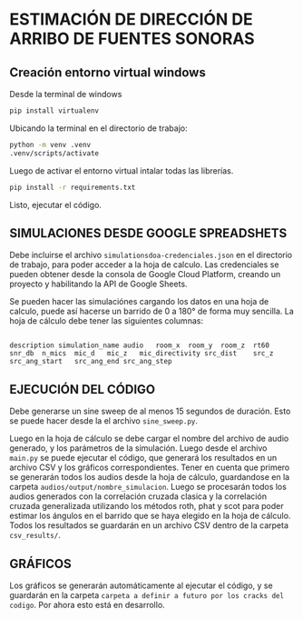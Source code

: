 # ESTIMACIÓN DE DIRECCIÓN DE ARRIBO DE FUENTES SONORAS

## Creación entorno virtual windows

Desde la terminal de windows

```bash
pip install virtualenv
```

Ubicando la terminal en el directorio de trabajo: 

```bash
python -m venv .venv
.venv/scripts/activate
```

Luego de activar el entorno virtual intalar todas las librerías. 

```bash
pip install -r requirements.txt
```

Listo, ejecutar el código. 

## SIMULACIONES DESDE GOOGLE SPREADSHETS

Debe incluirse el archivo `simulationsdoa-credenciales.json` en el directorio de trabajo, para poder acceder a la hoja de calculo. Las credenciales se pueden obtener desde la consola de Google Cloud Platform, creando un proyecto y habilitando la API de Google Sheets.

Se pueden hacer las simulaciónes cargando los datos en una hoja de calculo, puede así hacerse un barrido de 0 a 180° de forma muy sencilla. 
La hoja de cálculo debe tener las siguientes columnas:
```plaintext

description	simulation_name	audio	room_x	room_y	room_z	rt60	snr_db	n_mics	mic_d	mic_z	mic_directivity	src_dist	src_z	src_ang_start	src_ang_end	src_ang_step													

```

## EJECUCIÓN DEL CÓDIGO

Debe generarse un sine sweep de al menos 15 segundos de duración. Esto se puede hacer desde la el archivo `sine_sweep.py`.

Luego en la hoja de cálculo se debe cargar el nombre del archivo de audio generado, y los parámetros de la simulación. Luego desde el archivo `main.py` se puede ejecutar el código, que generará los resultados en un archivo CSV y los gráficos correspondientes. Tener en cuenta que primero se generarán todos los audios desde la hoja de cálculo, guardandose en la carpeta `audios/output/nombre_simulacion`. Luego se procesarán todos los audios generados con la correlación cruzada clasica y la correlación cruzada generalizada utilizando los métodos roth, phat y scot para poder estimar los ángulos en el barrido que se haya elegido en la hoja de cálculo. 
Todos los resultados se guardarán en un archivo CSV dentro de la carpeta `csv_results/`.

## GRÁFICOS
Los gráficos se generarán automáticamente al ejecutar el código, y se guardarán en la carpeta `carpeta a definir a futuro por los cracks del codigo`. Por ahora esto está en desarrollo. 


